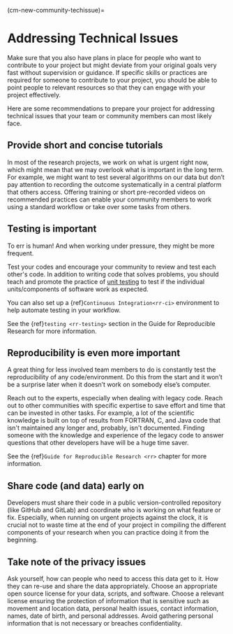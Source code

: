 (cm-new-community-techissue)=
# Addressing Technical Issues

Make sure that you also have plans in place for people who want to contribute to your project but might deviate from your original goals very fast without supervision or guidance.
If specific skills or practices are required for someone to contribute to your project, you should be able to point people to relevant resources so that they can engage with your project effectively.

Here are some recommendations to prepare your project for addressing technical issues that your team or community members can most likely face.

## Provide short and concise tutorials

In most of the research projects, we work on what is urgent right now, which might mean that we may overlook what is important in the long term.
For example, we might want to test several algorithms on our data but don’t pay attention to recording the outcome systematically in a central platform that others access.
Offering training or short pre-recorded videos on recommended practices can enable your community members to work using a standard workflow or take over some tasks from others.

## Testing is important

To err is human! And when working under pressure, they might be more frequent.

Test your codes and encourage your community to review and test each other's code.
In addition to writing code that solves problems, you should teach and promote the practice of [unit testing](http://softwaretestingfundamentals.com/unit-testing/) to test if the individual units/components of software work as expected.

You can also set up a {ref}`Continuous Integration<rr-ci>` environment to help automate testing in your workflow.

See the {ref}`testing <rr-testing>` section in the Guide for Reproducible Research for more information.

## Reproducibility is even more important

A great thing for less involved team members to do is constantly test the reproducibility of any code/environment.
Do this from the start and it won’t be a surprise later when it doesn’t work on somebody else’s computer.

Reach out to the experts, especially when dealing with legacy code.
Reach out to other communities with specific expertise to save effort and time that can be invested in other tasks. For example, a lot of the scientific knowledge is built on top of results from FORTRAN, C, and Java code that isn't maintained any longer and, probably, isn't documented. Finding someone with the knowledge and experience of the legacy code to answer questions that other developers have will be a huge time saver.

See the {ref}`Guide for Reproducible Research <rr>` chapter for more information.

## Share code (and data) early on

Developers must share their code in a public version-controlled repository (like GitHub and GitLab) and coordinate who is working on what feature or fix.
Especially, when running on urgent projects against the clock, it is crucial not to waste time at the end of your project in compiling the different components of your research when you can practice doing it from the beginning.

## Take note of the privacy issues

Ask yourself, how can people who need to access this data get to it.
How they can re-use and share the data appropriately.
Choose an appropriate open source license for your data, scripts, and software.
Choose a relevant license ensuring the protection of information that is sensitive such as movement and location data, personal health issues, contact information, names, date of birth, and personal addresses.
Avoid gathering personal information that is not necessary or breaches confidentiality.
